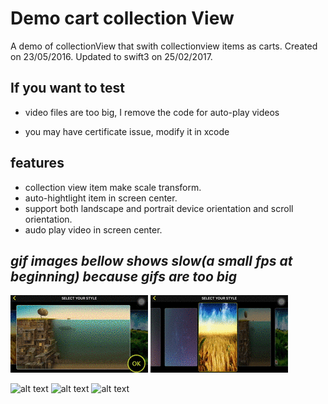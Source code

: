 # Demo cart collection View

A demo of collectionView that swith collectionview items as carts. Created on 23/05/2016. Updated to swift3 on 25/02/2017.

## If you want to test
- video files are too big, I remove the code for auto-play videos

- you may have certificate issue, modify it in xcode

## features

- collection view item make scale transform.
- auto-hightlight item in screen center.
- support both landscape and portrait device orientation and scroll orientation.
- audo play video in screen center.

## *gif images bellow shows slow(a small fps at beginning) because gifs are too big*

![alt text](https://github.com/xianbinlin/Demos/blob/master/iOS/DemoCartCollectionView/docs/h1.gif?raw=true
 "Demo gif1")
![alt text](https://github.com/xianbinlin/Demos/blob/master/iOS/DemoCartCollectionView/docs/h2.gif?raw=true
  "Demo gif2")

  ![alt text](https://github.com/xianbinlin/Demos/blob/master/iOS/DemoCartCollectionView/docs/v1.gif?raw=true
   "Demo gif3") ![alt text](https://github.com/xianbinlin/Demos/blob/master/iOS/DemoCartCollectionView/docs/v2.gif?raw=true "Demo gif4") ![alt text](https://github.com/xianbinlin/Demos/blob/master/iOS/DemoCartCollectionView/docs/v3.gif?raw=true "Demo gif5")
